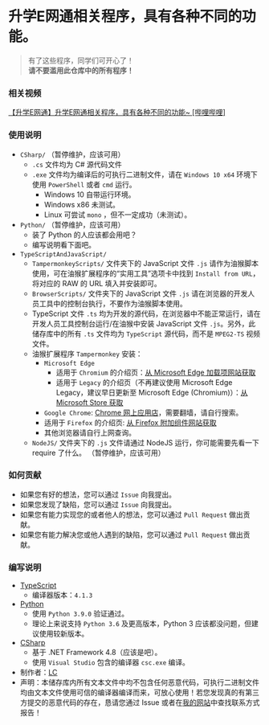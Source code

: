 # 升学E网通相关程序，具有各种不同的功能。
> 有了这些程序，同学们可开心了！<br/>
> **请不要滥用此仓库中的所有程序！**

### 相关视频
[【升学E网通】升学E网通相关程序，具有各种不同的功能~ \[哔哩哔哩\]](https://www.bilibili.com/video/BV1dA41157Bz "【升学E网通】升学E网通相关程序，具有各种不同的功能~ [哔哩哔哩]")

### 使用说明
- `CSharp/` （暂停维护，应该可用）
  - `.cs` 文件均为 C# 源代码文件
  - `.exe` 文件均为编译后的可执行二进制文件，请在 `Windows 10 x64` 环境下使用 `PowerShell` 或者 `cmd` 运行。
    - Windows 10 自带运行环境。
    - Windows x86 未测试。
    - Linux 可尝试 `mono` ，但不一定成功（未测试）。
- `Python/` （暂停维护，应该可用）
  - 装了 Python 的人应该都会用吧？
  - 编写说明看下面吧。
- `TypeScriptAndJavaScript/`
  - `TampermonkeyScripts/` 文件夹下的 JavaScript 文件 `.js` 请作为油猴脚本使用，可在油猴扩展程序的“实用工具”选项卡中找到 `Install from URL`，将对应的 RAW 的 URL 填入并安装即可。
  - `BrowserScripts/` 文件夹下的 JavaScript 文件 `.js` 请在浏览器的开发人员工具中的控制台执行，不要作为油猴脚本使用。
  - TypeScript 文件 `.ts` 均为开发的源代码，在浏览器中不能正常运行，请在开发人员工具控制台运行/在油猴中安装 JavaScript 文件 `.js`。另外，此储存库中的所有 `.ts` 文件均为 `TypeScript` 源代码，而不是 `MPEG2-TS` 视频文件。
  - 油猴扩展程序 `Tampermonkey` 安装：
    - `Microsoft Edge`
      - 适用于 `Chromium` 的介绍页：[从 Microsoft Edge 加载项网站获取](https://microsoftedge.microsoft.com/addons/detail/tampermonkey/iikmkjmpaadaobahmlepeloendndfphd "扩展介绍页")
      - 适用于 `Legacy` 的介绍页（不再建议使用 Microsoft Edge Legacy，建议早日更新至 Microsoft Edge (Chromium)）：[从 Microsoft Store 获取](https://www.microsoft.com/zh-cn/p/tampermonkey/9nblggh5162s "扩展介绍页")
    - `Google Chrome`: [Chrome 网上应用店](https://chrome.google.com/webstore/category/extensions "官方网站")，需要翻墙，请自行搜索。
    - 适用于 `Firefox` 的介绍页: [从 Firefox 附加组件网站获取](https://addons.mozilla.org/zh-CN/firefox/addon/tampermonkey/ "扩展介绍页")
    - 其他浏览器请自行上网查询。
  - `NodeJS/` 文件夹下的 `.js` 文件请通过 NodeJS 运行，你可能需要先看一下 require 了什么。 （暂停维护，应该可用）

### 如何贡献
- 如果您有好的想法，您可以通过 `Issue` 向我提出。
- 如果您发现了缺陷，您可以通过 `Issue` 向我提出。
- 如果您有能力实现您的或者他人的想法，您可以通过 `Pull Request` 做出贡献。
- 如果您有能力解决您或他人遇到的缺陷，您可以通过 `Pull Request` 做出贡献。

### 编写说明
- [TypeScript](https://www.typescriptlang.org/zh/ "TypeScript 官网")
  - 编译器版本：`4.1.3`
- [Python](https://www.python.org "Python 官网")
  - 使用 `Python 3.9.0` 验证通过。
  - 理论上来说支持 `Python 3.6` 及更高版本，Python 3 应该都没问题，但建议使用较新版本。
- [CSharp](https://dotnet.microsoft.com ".NET 官网")
  - 基于 .NET Framework 4.8（应该是吧）。
  - 使用 `Visual Studio` 包含的编译器 `csc.exe` 编译。
- 制作者：[LC](https://lcwebsite.cn "LC网站")
- 声明：本储存库内所有文本文件中均不包含任何恶意代码，可执行二进制文件均由文本文件使用可信的编译器编译而来，可放心使用！若您发现真的有第三方提交的恶意代码的存在，恳请您通过 Issue 或者在[我的网站](https://lcwebsite.cn "LC网站")中查找联系方式报告！
